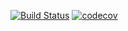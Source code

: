 [![Build Status](https://travis-ci.org/xilosada/DemoTMDB.svg?branch=feature%2FTravisIntegration)](https://travis-ci.org/xilosada/DemoTMDB)
[![codecov](https://codecov.io/gh/xilosada/DemoTMDB/branch/develop/graph/badge.svg)](https://codecov.io/gh/xilosada/DemoTMDB)